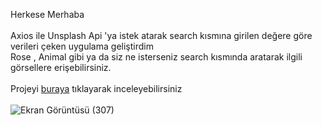 Herkese Merhaba <br> <br>
Axios ile Unsplash Api 'ya istek atarak search kısmına girilen değere göre verileri çeken uygulama geliştirdim <br>
Rose , Animal gibi ya da siz ne isterseniz search kısmında aratarak ilgili görsellere erişebilirsiniz. <br> <br>
Projeyi [buraya](https://tugba-gundogdu-unsplash-api.netlify.app) tıklayarak inceleyebilirsiniz <br><br>
![Ekran Görüntüsü (307)](https://user-images.githubusercontent.com/78304413/232237716-dfbe496a-06b4-4969-9964-1aaadd358970.png)
